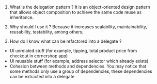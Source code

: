 1. What is the delegation pattern ?
It is an object-oriented design pattern that allows object composition to achieve the same
code reuse as inheritance.

2. Why should I use it ?
Because it increases scalability, maintainability, reusability, testability, among others.

3. How do I know what can be refactored into a delegate ?
- UI unrelated stuff (for example, tipping, total product price from checkout in cornershop app)
- UI reusable stuff (for example, address selector which already exists)
- Cohesion between methods and dependencies. You may notice that some methods only use a group of
  dependencies, these dependencies can be extracted into a delegate
